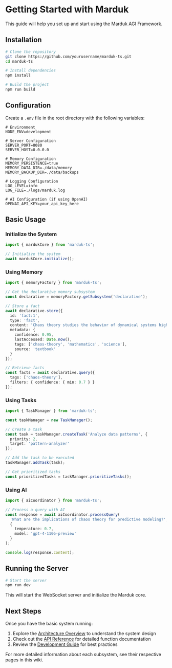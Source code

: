 
# Getting Started with Marduk

This guide will help you set up and start using the Marduk AGI Framework.

## Installation

```bash
# Clone the repository
git clone https://github.com/yourusername/marduk-ts.git
cd marduk-ts

# Install dependencies
npm install

# Build the project
npm run build
```

## Configuration

Create a `.env` file in the root directory with the following variables:

```env
# Environment
NODE_ENV=development

# Server Configuration
SERVER_PORT=8080
SERVER_HOST=0.0.0.0

# Memory Configuration
MEMORY_PERSISTENCE=true
MEMORY_DATA_DIR=./data/memory
MEMORY_BACKUP_DIR=./data/backups

# Logging Configuration
LOG_LEVEL=info
LOG_FILE=./logs/marduk.log

# AI Configuration (if using OpenAI)
OPENAI_API_KEY=your_api_key_here
```

## Basic Usage

### Initialize the System

```typescript
import { mardukCore } from 'marduk-ts';

// Initialize the system
await mardukCore.initialize();
```

### Using Memory

```typescript
import { memoryFactory } from 'marduk-ts';

// Get the declarative memory subsystem
const declarative = memoryFactory.getSubsystem('declarative');

// Store a fact
await declarative.store({
  id: 'fact:1',
  type: 'fact',
  content: 'Chaos theory studies the behavior of dynamical systems highly sensitive to initial conditions.',
  metadata: {
    confidence: 0.95,
    lastAccessed: Date.now(),
    tags: ['chaos-theory', 'mathematics', 'science'],
    source: 'textbook'
  }
});

// Retrieve facts
const facts = await declarative.query({
  tags: ['chaos-theory'],
  filters: { confidence: { min: 0.7 } }
});
```

### Using Tasks

```typescript
import { TaskManager } from 'marduk-ts';

const taskManager = new TaskManager();

// Create a task
const task = taskManager.createTask('Analyze data patterns', {
  priority: 2,
  target: 'pattern-analyzer'
});

// Add the task to be executed
taskManager.addTask(task);

// Get prioritized tasks
const prioritizedTasks = taskManager.prioritizeTasks();
```

### Using AI

```typescript
import { aiCoordinator } from 'marduk-ts';

// Process a query with AI
const response = await aiCoordinator.processQuery(
  'What are the implications of chaos theory for predictive modeling?',
  { 
    temperature: 0.7,
    model: 'gpt-4-1106-preview'
  }
);

console.log(response.content);
```

## Running the Server

```bash
# Start the server
npm run dev
```

This will start the WebSocket server and initialize the Marduk core.

## Next Steps

Once you have the basic system running:

1. Explore the [Architecture Overview](../architecture/overview.md) to understand the system design
2. Check out the [API Reference](../api/index.md) for detailed function documentation
3. Review the [Development Guide](../development/index.md) for best practices

For more detailed information about each subsystem, see their respective pages in this wiki.
